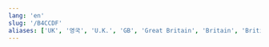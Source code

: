 ```yaml
---
lang: 'en'
slug: '/B4CCDF'
aliases: ['UK', '영국', 'U.K.', 'GB', 'Great Britain', 'Britain', 'British']
---
```

